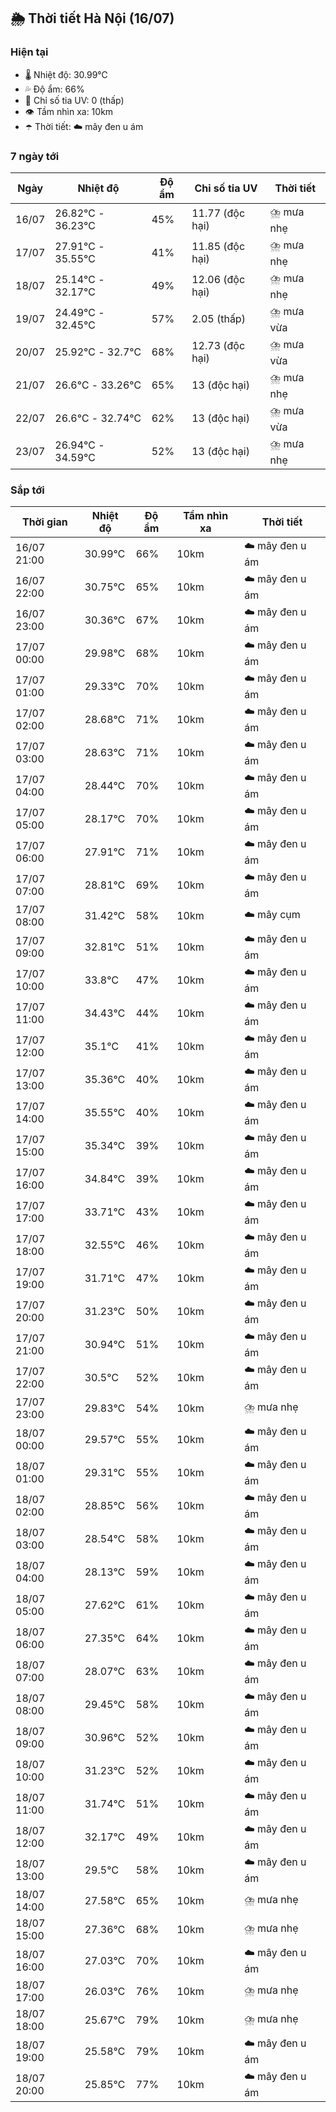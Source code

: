 ## 🌦️ Thời tiết Hà Nội (16/07)

### Hiện tại

- 🌡️ Nhiệt độ: 30.99℃
- 💦 Độ ẩm: 66%
- 🌟 Chỉ số tia UV: 0 (thấp)
- 👁️ Tầm nhìn xa: 10km
- ☂️ Thời tiết: ☁️ mây đen u ám

### 7 ngày tới

| Ngày | Nhiệt độ | Độ ẩm | Chỉ số tia UV | Thời tiết |
| --- | --- | --- | --- | --- |
| 16/07 | 26.82℃ - 36.23℃ | 45% | 11.77 (độc hại) | ⛈️ mưa nhẹ |
| 17/07 | 27.91℃ - 35.55℃ | 41% | 11.85 (độc hại) | ⛈️ mưa nhẹ |
| 18/07 | 25.14℃ - 32.17℃ | 49% | 12.06 (độc hại) | ⛈️ mưa nhẹ |
| 19/07 | 24.49℃ - 32.45℃ | 57% | 2.05 (thấp) | ⛈️ mưa vừa |
| 20/07 | 25.92℃ - 32.7℃ | 68% | 12.73 (độc hại) | ⛈️ mưa vừa |
| 21/07 | 26.6℃ - 33.26℃ | 65% | 13 (độc hại) | ⛈️ mưa nhẹ |
| 22/07 | 26.6℃ - 32.74℃ | 62% | 13 (độc hại) | ⛈️ mưa vừa |
| 23/07 | 26.94℃ - 34.59℃ | 52% | 13 (độc hại) | ⛈️ mưa nhẹ |

### Sắp tới

| Thời gian | Nhiệt độ | Độ ẩm | Tầm nhìn xa | Thời tiết |
| --- | --- | --- | --- | --- |
| 16/07 21:00 | 30.99℃ | 66% | 10km | ☁️ mây đen u ám |
| 16/07 22:00 | 30.75℃ | 65% | 10km | ☁️ mây đen u ám |
| 16/07 23:00 | 30.36℃ | 67% | 10km | ☁️ mây đen u ám |
| 17/07 00:00 | 29.98℃ | 68% | 10km | ☁️ mây đen u ám |
| 17/07 01:00 | 29.33℃ | 70% | 10km | ☁️ mây đen u ám |
| 17/07 02:00 | 28.68℃ | 71% | 10km | ☁️ mây đen u ám |
| 17/07 03:00 | 28.63℃ | 71% | 10km | ☁️ mây đen u ám |
| 17/07 04:00 | 28.44℃ | 70% | 10km | ☁️ mây đen u ám |
| 17/07 05:00 | 28.17℃ | 70% | 10km | ☁️ mây đen u ám |
| 17/07 06:00 | 27.91℃ | 71% | 10km | ☁️ mây đen u ám |
| 17/07 07:00 | 28.81℃ | 69% | 10km | ☁️ mây đen u ám |
| 17/07 08:00 | 31.42℃ | 58% | 10km | ☁️ mây cụm |
| 17/07 09:00 | 32.81℃ | 51% | 10km | ☁️ mây đen u ám |
| 17/07 10:00 | 33.8℃ | 47% | 10km | ☁️ mây đen u ám |
| 17/07 11:00 | 34.43℃ | 44% | 10km | ☁️ mây đen u ám |
| 17/07 12:00 | 35.1℃ | 41% | 10km | ☁️ mây đen u ám |
| 17/07 13:00 | 35.36℃ | 40% | 10km | ☁️ mây đen u ám |
| 17/07 14:00 | 35.55℃ | 40% | 10km | ☁️ mây đen u ám |
| 17/07 15:00 | 35.34℃ | 39% | 10km | ☁️ mây đen u ám |
| 17/07 16:00 | 34.84℃ | 39% | 10km | ☁️ mây đen u ám |
| 17/07 17:00 | 33.71℃ | 43% | 10km | ☁️ mây đen u ám |
| 17/07 18:00 | 32.55℃ | 46% | 10km | ☁️ mây đen u ám |
| 17/07 19:00 | 31.71℃ | 47% | 10km | ☁️ mây đen u ám |
| 17/07 20:00 | 31.23℃ | 50% | 10km | ☁️ mây đen u ám |
| 17/07 21:00 | 30.94℃ | 51% | 10km | ☁️ mây đen u ám |
| 17/07 22:00 | 30.5℃ | 52% | 10km | ☁️ mây đen u ám |
| 17/07 23:00 | 29.83℃ | 54% | 10km | ⛈️ mưa nhẹ |
| 18/07 00:00 | 29.57℃ | 55% | 10km | ☁️ mây đen u ám |
| 18/07 01:00 | 29.31℃ | 55% | 10km | ☁️ mây đen u ám |
| 18/07 02:00 | 28.85℃ | 56% | 10km | ☁️ mây đen u ám |
| 18/07 03:00 | 28.54℃ | 58% | 10km | ☁️ mây đen u ám |
| 18/07 04:00 | 28.13℃ | 59% | 10km | ☁️ mây đen u ám |
| 18/07 05:00 | 27.62℃ | 61% | 10km | ☁️ mây đen u ám |
| 18/07 06:00 | 27.35℃ | 64% | 10km | ☁️ mây đen u ám |
| 18/07 07:00 | 28.07℃ | 63% | 10km | ☁️ mây đen u ám |
| 18/07 08:00 | 29.45℃ | 58% | 10km | ☁️ mây đen u ám |
| 18/07 09:00 | 30.96℃ | 52% | 10km | ☁️ mây đen u ám |
| 18/07 10:00 | 31.23℃ | 52% | 10km | ☁️ mây đen u ám |
| 18/07 11:00 | 31.74℃ | 51% | 10km | ☁️ mây đen u ám |
| 18/07 12:00 | 32.17℃ | 49% | 10km | ☁️ mây đen u ám |
| 18/07 13:00 | 29.5℃ | 58% | 10km | ☁️ mây đen u ám |
| 18/07 14:00 | 27.58℃ | 65% | 10km | ⛈️ mưa nhẹ |
| 18/07 15:00 | 27.36℃ | 68% | 10km | ⛈️ mưa nhẹ |
| 18/07 16:00 | 27.03℃ | 70% | 10km | ☁️ mây đen u ám |
| 18/07 17:00 | 26.03℃ | 76% | 10km | ⛈️ mưa nhẹ |
| 18/07 18:00 | 25.67℃ | 79% | 10km | ⛈️ mưa nhẹ |
| 18/07 19:00 | 25.58℃ | 79% | 10km | ☁️ mây đen u ám |
| 18/07 20:00 | 25.85℃ | 77% | 10km | ☁️ mây đen u ám |
